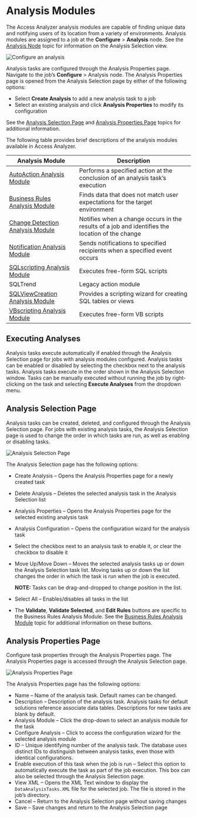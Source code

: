 # Analysis Modules

The Access Analyzer analysis modules are capable of finding unique data and notifying users of its
location from a variety of environments. Analysis modules are assigned to a job at the
**Configure** > **Analysis** node. See the [Analysis Node](/docs/accessanalyzer/12.0/admin/jobs/job/configure/analysis.md) topic
for information on the Analysis Selection view.

![Configure an analysis](/img/product_docs/accessanalyzer/12.0/admin/analysis/configure.webp)

Analysis tasks are configured through the Analysis Properties page. Navigate to the job’s
**Configure** > Analysis node. The Analysis Properties page is opened from the Analysis Selection
page by either of the following options:

- Select **Create Analysis** to add a new analysis task to a job
- Select an existing analysis and click **Analysis Properties** to modify its configuration

See the [Analysis Selection Page](#analysis-selection-page) and
[Analysis Properties Page](#analysis-properties-page) topics for additional information.

The following table provides brief descriptions of the analysis modules available in Access
Analyzer.

| Analysis Module                                                 | Description                                                                                     |
| --------------------------------------------------------------- | ----------------------------------------------------------------------------------------------- |
| [AutoAction Analysis Module](/docs/accessanalyzer/12.0/admin/analysis/autoaction.md)                     | Performs a specified action at the conclusion of an analysis task’s execution                   |
| [Business Rules Analysis Module](/docs/accessanalyzer/12.0/admin/analysis/businessrules/overview.md)     | Finds data that does not match user expectations for the target environment                     |
| [Change Detection Analysis Module](/docs/accessanalyzer/12.0/admin/analysis/changedetection/overview.md) | Notifies when a change occurs in the results of a job and identifies the location of the change |
| [Notification Analysis Module](/docs/accessanalyzer/12.0/admin/analysis/notification/overview.md)        | Sends notifications to specified recipients when a specified event occurs                       |
| [SQLscripting Analysis Module](/docs/accessanalyzer/12.0/admin/analysis/sqlscripting.md)                 | Executes free-form SQL scripts                                                                  |
| SQLTrend                                                        | Legacy action module                                                                            |
| [SQLViewCreation Analysis Module](/docs/accessanalyzer/12.0/admin/analysis/sqlviewcreation/overview.md)  | Provides a scripting wizard for creating SQL tables or views                                    |
| [VBscripting Analysis Module](/docs/accessanalyzer/12.0/admin/analysis/vbscripting.md)                   | Executes free-form VB scripts                                                                   |

## Executing Analyses

Analysis tasks execute automatically if enabled through the Analysis Selection page for jobs with
analysis modules configured. Analysis tasks can be enabled or disabled by selecting the checkbox
next to the analysis tasks. Analysis tasks execute in the order shown in the Analysis Selection
window. Tasks can be manually executed without running the job by right-clicking on the task and
selecting **Execute Analyses** from the dropdown menu.

## Analysis Selection Page

Analysis tasks can be created, deleted, and configured through the Analysis Selection page. For jobs
with existing analysis tasks, the Analysis Selection page is used to change the order in which tasks
are run, as well as enabling or disabling tasks.

![Analysis Selection Page](/img/product_docs/accessanalyzer/12.0/admin/analysis/analysisselectionpage.webp)

The Analysis Selection page has the following options:

- Create Analysis – Opens the Analysis Properties page for a newly created task
- Delete Analysis – Deletes the selected analysis task in the Analysis Selection list
- Analysis Properties – Opens the Analysis Properties page for the selected existing analysis task
- Analysis Configuration – Opens the configuration wizard for the analysis task
- Select the checkbox next to an analysis task to enable it, or clear the checkbox to disable it
- Move Up/Move Down – Moves the selected analysis tasks up or down the Analysis Selection task list.
  Moving tasks up or down the list changes the order in which the task is run when the job is
  executed.

    **NOTE:** Tasks can be drag-and-dropped to change position in the list.

- Select All – Enables/disables all tasks in the list
- The **Validate**, **Validate Selected**, and **Edit Rules** buttons are specific to the Business
  Rules Analysis Module. See the [Business Rules Analysis Module](/docs/accessanalyzer/12.0/admin/analysis/businessrules/overview.md) topic
  for additional information on these buttons.

## Analysis Properties Page

Configure task properties through the Analysis Properties page. The Analysis Properties page is
accessed through the Analysis Selection page.

![Analysis Properties Page](/img/product_docs/accessanalyzer/12.0/admin/analysis/analysispropertiespage.webp)

The Analysis Properties page has the following options:

- Name – Name of the analysis task. Default names can be changed.
- Description – Description of the analysis task. Analysis tasks for default solutions reference
  associate data tables. Descriptions for new tasks are blank by default.
- Analysis Module – Click the drop-down to select an analysis module for the task
- Configure Analysis – Click to access the configuration wizard for the selected analysis module
- ID – Unique identifying number of the analysis task. The database uses distinct IDs to distinguish
  between analysis tasks, even those with identical configurations.
- Enable execution of this task when the job is run – Select this option to automatically execute
  the task as part of the job execution. This box can also be selected through the Analysis
  Selection page.
- View XML – Opens the XML Text window to display the `DataAnalysisTasks.XML` file for the selected
  job. The file is stored in the job’s directory.
- Cancel – Return to the Analysis Selection page without saving changes
- Save – Save changes and return to the Analysis Selection page
